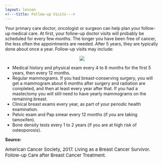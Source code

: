 ```yaml
---
layout: lesson
<!---title: Follow-up Visits--->
---
```


Your primary care doctor, oncologist or surgeon can help plan your follow-up medical care. At first, your follow-up doctor visits will probably be scheduled for every few months. The longer you have been free of cancer, the less often the appointments are needed. After 5 years, they are typically done about once a year. 
Follow-up visits may include:

<p align="center">
<img src="https://scnslabutsa.github.io/myhthelperEduContent/Images/Mammogram.PNG"/>	
</p>	

* Medical history and physical exam every 4 to 6 months for the first 5 years, then every 12 months.
* Regular mammograms. If you had breast-conserving surgery, you will get a mammogram about 6 months after surgery and radiation are completed, and then at least every year after that. If you had a mastectomy you will still need to have yearly mammograms on the remaining breast.
* Clinical breast exams every year, as part of your periodic health examination.
* Pelvic exam and Pap smear every 12 months (if you are taking tamoxifen).
* Bone density tests every 1 to 2 years (if you are at high risk of osteoporosis).

**Source:**

<span style="font-size:15px;">American Cancer Society, 2017. Living as a Breast Cancer Survivor. Follow-up Care after Breast Cancer Treatment.</span>



